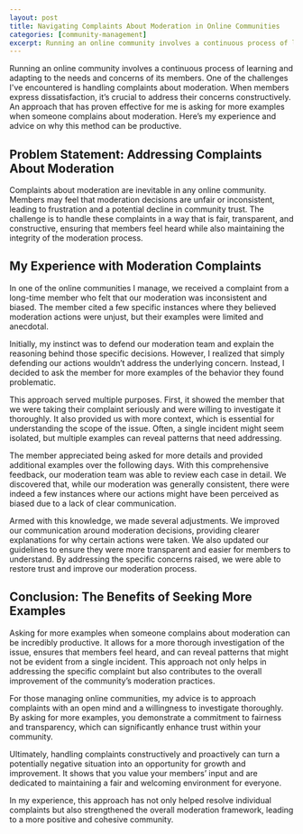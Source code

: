 ```yaml
---
layout: post
title: Navigating Complaints About Moderation in Online Communities
categories: [community-management]
excerpt: Running an online community involves a continuous process of learning and adapting to the needs and concerns of its members. One of the challenges I've encountered is handling complaints about moderation. When members express dissatisfaction, it’s crucial to address their concerns constructively. An approach that has proven effective for me is asking for more examples when someone complains about moderation. Here’s my experience and advice on why this method can be productive.
---
```


Running an online community involves a continuous process of learning and adapting to the needs and concerns of its members. One of the challenges I've encountered is handling complaints about moderation. When members express dissatisfaction, it’s crucial to address their concerns constructively. An approach that has proven effective for me is asking for more examples when someone complains about moderation. Here’s my experience and advice on why this method can be productive.

## Problem Statement: Addressing Complaints About Moderation

Complaints about moderation are inevitable in any online community. Members may feel that moderation decisions are unfair or inconsistent, leading to frustration and a potential decline in community trust. The challenge is to handle these complaints in a way that is fair, transparent, and constructive, ensuring that members feel heard while also maintaining the integrity of the moderation process.

## My Experience with Moderation Complaints

In one of the online communities I manage, we received a complaint from a long-time member who felt that our moderation was inconsistent and biased. The member cited a few specific instances where they believed moderation actions were unjust, but their examples were limited and anecdotal.

Initially, my instinct was to defend our moderation team and explain the reasoning behind those specific decisions. However, I realized that simply defending our actions wouldn’t address the underlying concern. Instead, I decided to ask the member for more examples of the behavior they found problematic.

This approach served multiple purposes. First, it showed the member that we were taking their complaint seriously and were willing to investigate it thoroughly. It also provided us with more context, which is essential for understanding the scope of the issue. Often, a single incident might seem isolated, but multiple examples can reveal patterns that need addressing.

The member appreciated being asked for more details and provided additional examples over the following days. With this comprehensive feedback, our moderation team was able to review each case in detail. We discovered that, while our moderation was generally consistent, there were indeed a few instances where our actions might have been perceived as biased due to a lack of clear communication.

Armed with this knowledge, we made several adjustments. We improved our communication around moderation decisions, providing clearer explanations for why certain actions were taken. We also updated our guidelines to ensure they were more transparent and easier for members to understand. By addressing the specific concerns raised, we were able to restore trust and improve our moderation process.

## Conclusion: The Benefits of Seeking More Examples

Asking for more examples when someone complains about moderation can be incredibly productive. It allows for a more thorough investigation of the issue, ensures that members feel heard, and can reveal patterns that might not be evident from a single incident. This approach not only helps in addressing the specific complaint but also contributes to the overall improvement of the community’s moderation practices.

For those managing online communities, my advice is to approach complaints with an open mind and a willingness to investigate thoroughly. By asking for more examples, you demonstrate a commitment to fairness and transparency, which can significantly enhance trust within your community.

Ultimately, handling complaints constructively and proactively can turn a potentially negative situation into an opportunity for growth and improvement. It shows that you value your members’ input and are dedicated to maintaining a fair and welcoming environment for everyone.

In my experience, this approach has not only helped resolve individual complaints but also strengthened the overall moderation framework, leading to a more positive and cohesive community.
